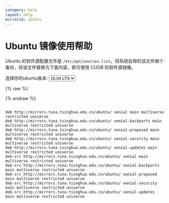 ```yaml
---
category: help
layout: help
mirrorid: ubuntu
---
```


Ubuntu 镜像使用帮助
===================

Ubuntu 的软件源配置文件是
`/etc/apt/sources.list`。将系统自带的该文件做个备份，将该文件替换为下面内容，即可使用
CUGB 的软件源镜像。


<form class="form-inline">
<div class="form-group">
	<label>选择你的ubuntu版本: </label>
	<select class="ui dropdown release-select" data-template="#apt-template" data-target="#apt-content">
	  <option data-release="lucid">10.04 LTS</option>
	  <option data-release="precise">12.04 LTS</option>
	  <option data-release="trusty" >14.04 LTS</option>
	  <option data-release="xenial" selected>16.04 LTS</option>
	  <option data-release="vivid">15.04</option>
	  <option data-release="wily">15.10</option>
	</select>
</div>
</form>

{% raw %}
<script id="apt-template" type="x-tmpl-markup">
deb http://mirrors.cugbteam.org/ubuntu/ {{release_name}} main multiverse restricted universe
deb http://mirrors.cugbteam.org/ubuntu/ {{release_name}}-backports main multiverse restricted universe
deb http://mirrors.cugbteam.org/ubuntu/ {{release_name}}-proposed main multiverse restricted universe
deb http://mirrors.cugbteam.org/ubuntu/ {{release_name}}-security main multiverse restricted universe
deb http://mirrors.cugbteam.org/ubuntu/ {{release_name}}-updates main multiverse restricted universe
deb-src http://mirrors.cugbteam.org/ubuntu/ {{release_name}} main multiverse restricted universe
deb-src http://mirrors.cugbteam.org/ubuntu/ {{release_name}}-backports main multiverse restricted universe
deb-src http://mirrors.cugbteam.org/ubuntu/ {{release_name}}-proposed main multiverse restricted universe
deb-src http://mirrors.cugbteam.org/ubuntu/ {{release_name}}-security main multiverse restricted universe
deb-src http://mirrors.cugbteam.org/ubuntu/ {{release_name}}-updates main multiverse restricted universe
</script>
{% endraw %}

<p></p>

<pre>
<code id="apt-content">
deb http://mirrors.tuna.tsinghua.edu.cn/ubuntu/ xenial main multiverse restricted universe
deb http://mirrors.tuna.tsinghua.edu.cn/ubuntu/ xenial-backports main multiverse restricted universe
deb http://mirrors.tuna.tsinghua.edu.cn/ubuntu/ xenial-proposed main multiverse restricted universe
deb http://mirrors.tuna.tsinghua.edu.cn/ubuntu/ xenial-security main multiverse restricted universe
deb http://mirrors.tuna.tsinghua.edu.cn/ubuntu/ xenial-updates main multiverse restricted universe
deb-src http://mirrors.tuna.tsinghua.edu.cn/ubuntu/ xenial main multiverse restricted universe
deb-src http://mirrors.tuna.tsinghua.edu.cn/ubuntu/ xenial-backports main multiverse restricted universe
deb-src http://mirrors.tuna.tsinghua.edu.cn/ubuntu/ xenial-proposed main multiverse restricted universe
deb-src http://mirrors.tuna.tsinghua.edu.cn/ubuntu/ xenial-security main multiverse restricted universe
deb-src http://mirrors.tuna.tsinghua.edu.cn/ubuntu/ xenial-updates main multiverse restricted universe
</code>
</pre>
